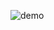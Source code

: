 ![demo](https://user-images.githubusercontent.com/37277895/170814388-a8d0d22c-39dd-4b89-a456-05cab54a4b3e.png)
